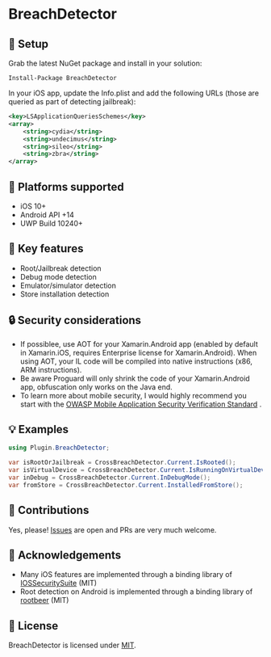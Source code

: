 # BreachDetector

## :wrench: Setup

Grab the latest NuGet package and install in your solution:

    Install-Package BreachDetector

In your iOS app, update the Info.plist and add the following URLs (those are queried as part of detecting jailbreak):

```xml
<key>LSApplicationQueriesSchemes</key>
<array>
	<string>cydia</string>
	<string>undecimus</string>
	<string>sileo</string>
	<string>zbra</string>
</array>
``` 

## :iphone: Platforms supported
- iOS 10+
- Android API +14
- UWP Build 10240+

## :key: Key features 

- Root/Jailbreak detection
- Debug mode detection
- Emulator/simulator detection
- Store installation detection

## :lock: Security considerations

- If possiblee, use AOT for your Xamarin.Android app (enabled by default in Xamarin.iOS, requires Enterprise license for Xamarin.Android). When using AOT, your IL code will be compiled into native instructions (x86, ARM instructions).
- Be aware Proguard will only shrink the code of your Xamarin.Android app, obfuscation only works on the Java end. 
- To learn more about mobile security, I would highly recommend you start with the [OWASP Mobile Application Security Verification Standard](https://github.com/OWASP/owasp-masvs) .

## :bulb: Examples

```c#
using Plugin.BreachDetector;

var isRootOrJailbreak = CrossBreachDetector.Current.IsRooted();
var isVirtualDevice = CrossBreachDetector.Current.IsRunningOnVirtualDevice();
var inDebug = CrossBreachDetector.Current.InDebugMode();
var fromStore = CrossBreachDetector.Current.InstalledFromStore(); 
```

## :construction_worker: Contributions

Yes, please! [Issues](https://github.com/nmilcoff/BreachDetector/issues) are open and PRs are very much welcome.

## :bow: Acknowledgements
- Many iOS features are implemented through a binding library of [IOSSecuritySuite](https://github.com/nmilcoff/IOSSecuritySuite) (MIT)
- Root detection on Android is implemented through a binding library of [rootbeer](https://github.com/nmilcoff/rootbeer) (MIT)

## :scroll: License

BreachDetector is licensed under [MIT](https://github.com/nmilcoff/BreachDetector/blob/master/LICENSE).

